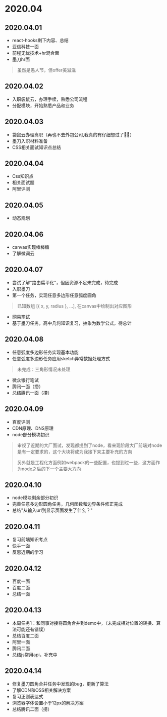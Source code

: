 # 2020.04

## 2020.04.01
- react-hooks剩下内容、总结
- 亚信科技一面
- 前程无忧技术+hr混合面
- 墨刀hr面

> 虽然是愚人节，但offer美滋滋

## 2020.04.02

- 入职袋鼠云，办理手续，熟悉公司流程
- 分配模块，开始熟悉产品和业务

## 2020.04.03

- 袋鼠云办理离职（再也不去外包公司,我真的有仔细想过了🤦‍♀️）
- 墨刀入职材料准备
- CSS相关面试知识点总结

## 2020.04.04

- Css知识点
- 相关面试题
- 阿里评测

## 2020.04.05

- 动态规划

## 2020.04.06

- canvas实现棒棒糖
- 了解微词云

## 2020.04.07

- 尝试了解"路由扁平化"，但因资源不足未完成，待完成
- 入职墨刀
- 第一个任务，实现任意多边形任意弧度圆角
> 已知数组 [{ x, y, radius }, ...], 在canvas中绘制出对应图形
- 网易笔试
- 基于墨刀任务，高中几何知识复习，抽象为数学公式，待总计

## 2020.04.08

- 任意弧度多边形任务实现基本功能
- 任意弧度多边形任务应用sketch异常数据处理方式
> 未完成：三角形情况未处理
- 微众银行笔试
- 腾讯一面（捞）
- 总结腾讯一面（捞）

## 2020.04.09

- 百度评测
- CDN原理、DNS原理
- node部分模块初识

> 审视了近期的大厂面试，发现都提到了node，看来现阶段大厂前端对node是有一定要求的，这个大块将成为我接下来主要补充的方向
>
> 另外就是工程化方面例如webpack的一些配置，也提到过一些，这方面作为node之后的下一个主要大方向

## 2020.04.10

- node模块剩余部分初识
- 完善任意多边形圆角任务，几何函数和边界条件修正完成
- 总结"从输入url到显示页面发生了什么？"

## 2020.04.11

- 复习前端知识考点
- 快手一面
- 反思近期的学习

## 2020.04.12

- 百度一面
- 百度二面
- 总结一面

## 2020.04.13

- 本周任务1：和同事对接将圆角合并到demo中，（未完成相对位置的转换、算法可能还有错误）
- 总结百度二面
- 阿里一面
- 腾讯二面
- 总结js常用api，补充中

## 2020.04.14

- 修复墨刀圆角合并任务中发现的bug，更新了算法
- 了解CDN和OSS相关解决方案
- 复习正则表达式
- 浏览器字体设置小于12px的解决方案
- 总结腾讯二面（捞）
